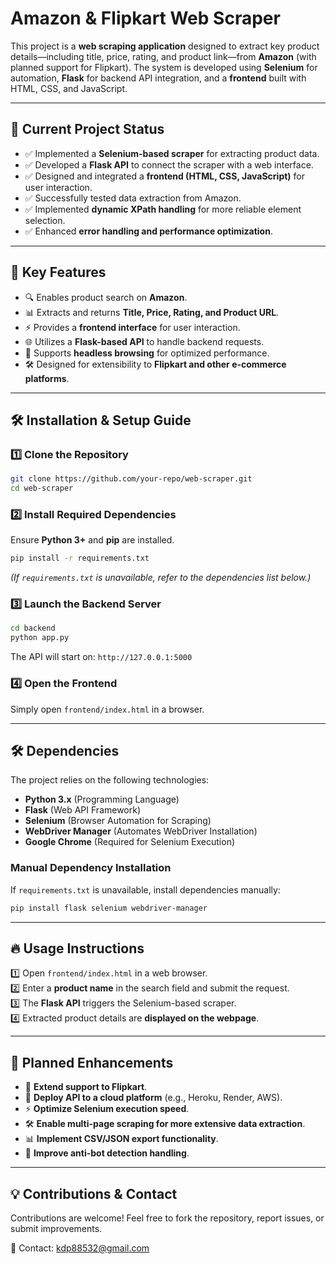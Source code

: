 # Amazon & Flipkart Web Scraper

This project is a **web scraping application** designed to extract key product details—including title, price, rating, and product link—from **Amazon** (with planned support for Flipkart). The system is developed using **Selenium** for automation, **Flask** for backend API integration, and a **frontend** built with HTML, CSS, and JavaScript.

---

## 🚀 **Current Project Status**
- ✅ Implemented a **Selenium-based scraper** for extracting product data.
- ✅ Developed a **Flask API** to connect the scraper with a web interface.
- ✅ Designed and integrated a **frontend (HTML, CSS, JavaScript)** for user interaction.
- ✅ Successfully tested data extraction from Amazon.
- ✅ Implemented **dynamic XPath handling** for more reliable element selection.
- ✅ Enhanced **error handling and performance optimization**.

---

## 📌 **Key Features**
- 🔍 Enables product search on **Amazon**.
- 📊 Extracts and returns **Title, Price, Rating, and Product URL**.
- ⚡ Provides a **frontend interface** for user interaction.
- 🌐 Utilizes a **Flask-based API** to handle backend requests.
- 🔄 Supports **headless browsing** for optimized performance.
- 🛠️ Designed for extensibility to **Flipkart and other e-commerce platforms**.

---

## 🛠 **Installation & Setup Guide**

### **1️⃣ Clone the Repository**
```sh
git clone https://github.com/your-repo/web-scraper.git
cd web-scraper
```

### **2️⃣ Install Required Dependencies**
Ensure **Python 3+** and **pip** are installed.

```sh
pip install -r requirements.txt
```
_(If `requirements.txt` is unavailable, refer to the dependencies list below.)_

### **3️⃣ Launch the Backend Server**
```sh
cd backend
python app.py
```
The API will start on: `http://127.0.0.1:5000`

### **4️⃣ Open the Frontend**
Simply open `frontend/index.html` in a browser.

---

## 🛠 **Dependencies**
The project relies on the following technologies:
- **Python 3.x** (Programming Language)
- **Flask** (Web API Framework)
- **Selenium** (Browser Automation for Scraping)
- **WebDriver Manager** (Automates WebDriver Installation)
- **Google Chrome** (Required for Selenium Execution)

### **Manual Dependency Installation**
If `requirements.txt` is unavailable, install dependencies manually:
```sh
pip install flask selenium webdriver-manager
```

---

## 🔥 **Usage Instructions**
1️⃣ Open `frontend/index.html` in a web browser.  
2️⃣ Enter a **product name** in the search field and submit the request.  
3️⃣ The **Flask API** triggers the Selenium-based scraper.  
4️⃣ Extracted product details are **displayed on the webpage**.  

---

## 📌 **Planned Enhancements**
- 🔄 **Extend support to Flipkart**.
- 🚀 **Deploy API to a cloud platform** (e.g., Heroku, Render, AWS).
- ⚡ **Optimize Selenium execution speed**.
- 🛠 **Enable multi-page scraping for more extensive data extraction**.
- 📊 **Implement CSV/JSON export functionality**.
- 🔐 **Improve anti-bot detection handling**.

---

## 💡 **Contributions & Contact**
Contributions are welcome! Feel free to fork the repository, report issues, or submit improvements.

📧 Contact: kdp88532@gmail.com

